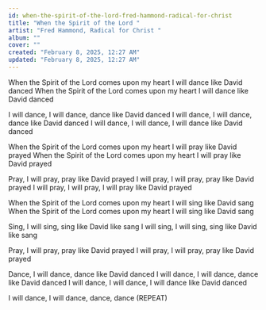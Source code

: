 ```yaml
---
id: when-the-spirit-of-the-lord-fred-hammond-radical-for-christ
title: "When the Spirit of the Lord "
artist: "Fred Hammond, Radical for Christ "
album: ""
cover: ""
created: "February 8, 2025, 12:27 AM"
updated: "February 8, 2025, 12:27 AM"
---
```


When the Spirit of the Lord comes upon my heart
I will dance like David danced
When the Spirit of the Lord comes upon my heart
I will dance like David danced

I will dance, I will dance, dance like David danced
I will dance, I will dance, dance like David danced
I will dance, I will dance, I will dance like David danced 

When the Spirit of the Lord comes upon my heart
I will pray like David prayed
When the Spirit of the Lord comes upon my heart
I will pray like David prayed

Pray, I will pray, pray like David prayed
I will pray, I will pray, pray like David prayed
I will pray, I will pray, I will pray like David prayed

When the Spirit of the Lord comes upon my heart
I will sing like David sang
When the Spirit of the Lord comes upon my heart
I will sing like David sang

Sing, I will sing, sing like David like sang
I will sing, I will sing, sing like David like sang

Pray, I will pray, pray like David prayed
I will pray, I will pray, pray like David prayed

Dance, I will dance, dance like David danced
I will dance, I will dance, dance like David danced
I will dance, I will dance, I will dance like David danced

I will dance, I will dance, dance, dance (REPEAT)